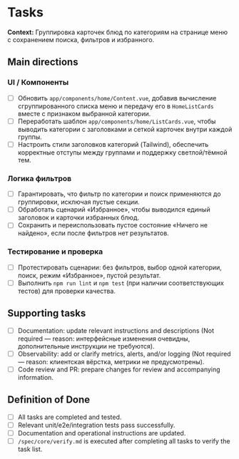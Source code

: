 # Tasks

**Context:** Группировка карточек блюд по категориям на странице меню с сохранением поиска, фильтров и избранного.

## Main directions

### UI / Компоненты
- [ ] Обновить `app/components/home/Content.vue`, добавив вычисление сгруппированного списка меню и передачу его в `HomeListCards` вместе с признаком выбранной категории.
- [ ] Переработать шаблон `app/components/home/ListCards.vue`, чтобы выводить категории с заголовками и сеткой карточек внутри каждой группы.
- [ ] Настроить стили заголовков категорий (Tailwind), обеспечить корректные отступы между группами и поддержку светлой/тёмной тем.

### Логика фильтров
- [ ] Гарантировать, что фильтр по категории и поиск применяются до группировки, исключая пустые секции.
- [ ] Обработать сценарий «Избранное», чтобы выводился единый заголовок и карточки избранных блюд.
- [ ] Сохранить и переиспользовать пустое состояние «Ничего не найдено», если после фильтров нет результатов.

### Тестирование и проверка
- [ ] Протестировать сценарии: без фильтров, выбор одной категории, поиск, режим «Избранное», пустой результат.
- [ ] Выполнить `npm run lint` и `npm test` (при наличии соответствующих тестов) для проверки качества.

## Supporting tasks

- [ ] Documentation: update relevant instructions and descriptions (Not required — reason: интерфейсные изменения очевидны, дополнительные инструкции не требуются).
- [ ] Observability: add or clarify metrics, alerts, and/or logging (Not required — reason: клиентская вёрстка, метрики не предусмотрены).
- [ ] Code review and PR: prepare changes for review and accompanying information.

## Definition of Done

- [ ] All tasks are completed and tested.
- [ ] Relevant unit/e2e/integration tests pass successfully.
- [ ] Documentation and operational instructions are updated.
- [ ] `/spec/core/verify.md` is executed after completing all tasks to verify the task list.
